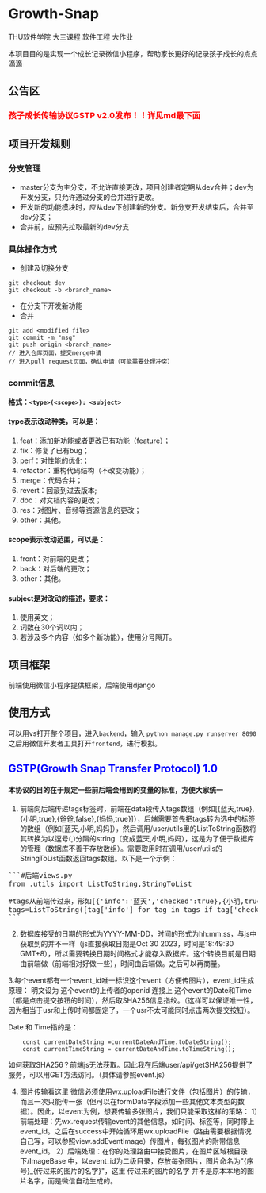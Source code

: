 # Growth-Snap
THU软件学院 大三课程 软件工程 大作业

本项目目的是实现一个成长记录微信小程序，帮助家长更好的记录孩子成长的点点滴滴

## 公告区
### <span style="color:red;">孩子成长传输协议GSTP v2.0发布！！详见md最下面</span>


## 项目开发规则
### 分支管理
- master分支为主分支，不允许直接更改，项目创建者定期从dev合并；dev为开发分支，只允许通过分支的合并进行更改。
- 开发新的功能模块时，应从dev下创建新的分支。新分支开发结束后，合并至dev分支；
- 合并前，应预先拉取最新的dev分支

### 具体操作方式
- 创建及切换分支
```
git checkout dev
git checkout -b <branch_name>
``` 
- 在分支下开发新功能
- 合并
```
git add <modified file>
git commit -m "msg"
git push origin <branch_name>
// 进入仓库页面，提交merge申请
// 进入pull request页面，确认申请（可能需要处理冲突）
```

### commit信息
**格式：`<type>(<scope>): <subject>`**

#### type表示改动种类，可以是：
1. feat：添加新功能或者更改已有功能（feature）；
2. fix：修复了已有bug；
3. perf：对性能的优化；
4. refactor：重构代码结构（不改变功能）；
5. merge：代码合并；
6. revert：回滚到过去版本;
7. doc：对文档内容的更改；
8. res：对图片、音频等资源信息的更改；
9. other：其他。

#### scope表示改动范围，可以是：
1. front：对前端的更改；
2. back：对后端的更改；
3. other：其他。

#### subject是对改动的描述，要求：
1. 使用英文；
2. 词数在30个词以内；
3. 若涉及多个内容（如多个新功能），使用分号隔开。

## 项目框架
前端使用微信小程序提供框架，后端使用django

## 使用方式
可以用vs打开整个项目，进入```backend```，输入
```python manage.py runserver 8090```
之后用微信开发者工具打开```frontend```，进行模拟。

## <span style="color:blue;">GSTP(Growth Snap Transfer Protocol) 1.0</span>
#### 本协议的目的在于规定一些前后端会用到的变量的标准，方便大家统一
1. 前端向后端传递tags标签时，前端在data段传入tags数组（例如[{蓝天,true},{小明,true},{爸爸,false},{妈妈,true}]），后端需要首先把tags转为选中的标签的数组（例如[蓝天,小明,妈妈]），然后调用/user/utils里的ListToString函数将其转换为以逗号(,)分隔的string（变成蓝天,小明,妈妈），这是为了便于数据库的管理（数据库不善于存放数组）。需要取用时在调用/user/utils的StringToList函数返回tags数组。以下是一个示例：
<pre>
```#后端views.py
from .utils import ListToString,StringToList

#tags从前端传过来，形如[{'info':'蓝天','checked':true},{小明,true},{爸爸,false},{妈妈,true}]
tags=ListToString([tag['info'] for tag in tags if tag['checked']])
```
</pre>


2. 数据库接受的日期的形式为YYYY-MM-DD，时间的形式为hh:mm:ss，与js中获取到的并不一样（js直接获取日期是Oct 30 2023，时间是18:49:30 GMT+8），所以需要转换日期时间格式才能存入数据库。这个转换目前是日期由前端做（前端相对好做一些），时间由后端做。之后可以再商量。

3.每个event都有一个event_id唯一标识这个event（方便传图片），event_id生成原理：
明文设为 这个event的上传者的openid 连接上 这个event的Date和Time（都是点击提交按钮的时间），然后取SHA256信息指纹。（这样可以保证唯一性，因为相当于usr和上传时间都固定了，一个usr不太可能同时点击两次提交按钮）。

Date 和 Time指的是：
```
    const currentDateString =currentDateAndTime.toDateString();
    const currentTimeString = currentDateAndTime.toTimeString();

```

如何获取SHA256？前端js无法获取。因此我在后端user/api/getSHA256提供了服务，可以用GET方法访问。（具体请参照event.js）


4. 图片传输看这里
   微信必须使用wx.uploadFile进行文件（包括图片）的传输，而且一次只能传一张（但可以在formData字段添加一些其他文本类型的数据）。因此，以event为例，想要传输多张图片，我们只能采取这样的策略：
   1）前端处理：先wx.request传输event的其他信息，如时间、标签等，同时带上event_id。之后在success中开始循环用wx.uploadFile（路由需要根据情况自己写，可以参照view.addEventImage）传图片，每张图片的附带信息event_id。
   2）后端处理：在你的处理路由中接受图片，在图片区域根目录下/ImageBase 中，以event_id为二级目录，存放每张图片，图片命名为"{序号}_{传过来的图片的名字}"，这里 传过来的图片的名字 并不是原本本地的图片名字，而是微信自动生成的。


